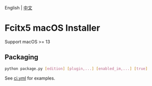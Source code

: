 English
|
[中文](README.zh-CN.md)

# Fcitx5 macOS Installer

Support macOS >= 13

## Packaging
```sh
python package.py [edition] [plugin,...] [enabled_im,...] [true]
```
See [ci.yml](.github/workflows/ci.yml) for examples.
